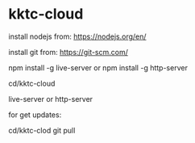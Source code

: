 # kktc-cloud

install nodejs from: https://nodejs.org/en/

install git from: https://git-scm.com/



npm install -g live-server 
or
npm install -g http-server 


cd/kktc-cloud


live-server
or
http-server


for get updates:

cd/kktc-clod
git pull
